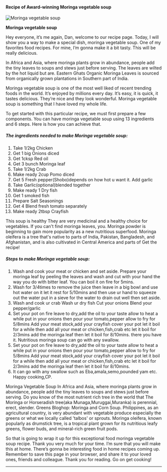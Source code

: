             

#### Recipe of Award-winning Moringa vegetable soup

![Moringa vegetable soup](https://img-global.cpcdn.com/recipes/9e0c3a5be8414abe/751x532cq70/moringa-vegetable-soup-recipe-main-photo.jpg)

**Moringa vegetable soup**

Hey everyone, it’s me again, Dan, welcome to our recipe page. Today, I will show you a way to make a special dish, moringa vegetable soup. One of my favorites food recipes. For mine, I’m gonna make it a bit tasty. This will be really delicious.

In Africa and Asia, where moringa plants grow in abundance, people add the tiny leaves to soups and stews just before serving. The leaves are wilted by the hot liquid but are. Eastern Ghats Organic Moringa Leaves is sourced from organically grown plantations in Southern part of India.

Moringa vegetable soup is one of the most well liked of recent trending foods in the world. It’s enjoyed by millions every day. It’s easy, it is quick, it tastes delicious. They’re nice and they look wonderful. Moringa vegetable soup is something that I have loved my whole life.

To get started with this particular recipe, we must first prepare a few components. You can have moringa vegetable soup using 13 ingredients and 6 steps. Here is how you can achieve that.

##### The ingredients needed to make Moringa vegetable soup:

1.  Take 1/2kg Chicken
2.  Get 1 big Onions diced
3.  Get 1cksp Red oil
4.  Get 3 bunch Moringa leaf
5.  Take 1/2kg Crab
6.  Make ready 2cup Pomo diced
7.  Get 5 Fresh pepper(Shobo)depends on how hot u want it. Add garlic
8.  Take Garlic(optional)blended together
9.  Make ready 1 Dry fish
10.  Get 1 smoked fish
11.  Prepare Salt Seasonings
12.  Get 4 Blend fresh tomato separately
13.  Make ready 2tbsp Crayfish

This soup is healthy They are very medicinal and a healthy choice for vegetables. If you can't find moringa leaves, you. Moringa powder is beginning to gain more popularity as a new nutritious superfood. Moringa oleifera is a tree that's native to parts of India, Pakistan, Bangladesh, and Afghanistan, and is also cultivated in Central America and parts of Get the recipe!

##### Steps to make Moringa vegetable soup:

1.  Wash and cook your meat or chicken and set aside. Prepare your moringa leaf by peeling the leaves and wash and cut with your hand the way you do with bitter leaf. You can boil it on fire for 5mins.
2.  Wash for 3/4times to remove the juice then leave in a big bowl and use hot water on it let it rest for 5/10mins and then use ur hand to squeeze out the water put in a sieve for the water to drain out well then set aside.
3.  Wash and cook ur crab Wash ur dry fish Cut your onions Blend your pepper/garlic
4.  Set your pot on fire leave to dry,add the oil to your taste allow to heat a while put in your onions then pour your tomato,pepper allow to fry for 5/8mins Add your meat stock,add your crayfish cover your pot let it boil for a while then add all your meat or chicken,fish,crab etc let it boil for 2/3mins add the moringa leaf then let it boil for 8/10mins. there you have it. Nutritious moringa soup can go with any swallow.
5.  Set your pot on fire leave to dry,add the oil to your taste allow to heat a while put in your onions then pour your tomato,pepper allow to fry for 5/8mins Add your meat stock,add your crayfish cover your pot let it boil for a while then add all your meat or chicken,fish,crab etc let it boil for 2/3mins add the moringa leaf then let it boil for 8/10mins.
6.  It can go with any swallow such as Eba,amala,semo,pounded yam etc. Happy cooking,CP.

Moringa Vegetable Soup In Africa and Asia, where moringa plants grow in abundance, people add the tiny leaves to soups and stews just before serving. Do you know of the most nutrient rich tree in the world that The Moringa or Horseradish tree(aka Munaga,Muruggai,Muranka) is perennial, erect, slender. Greens Bloghop: Moringa and Corn Soup. Philippines, as an agricultural country, is very abundant with vegetable produce especially the greens or what we locally called 'talbos' or sprouts. Moringa oleifera, known popularly as drumstick tree, is a tropical plant grown for its nutritious leafy greens, flower buds, and mineral-rich green fruit pods.

So that is going to wrap it up for this exceptional food moringa vegetable soup recipe. Thank you very much for your time. I’m sure that you will make this at home. There’s gonna be interesting food in home recipes coming up. Remember to save this page in your browser, and share it to your loved ones, friends and colleague. Thank you for reading. Go on get cooking!

* * *